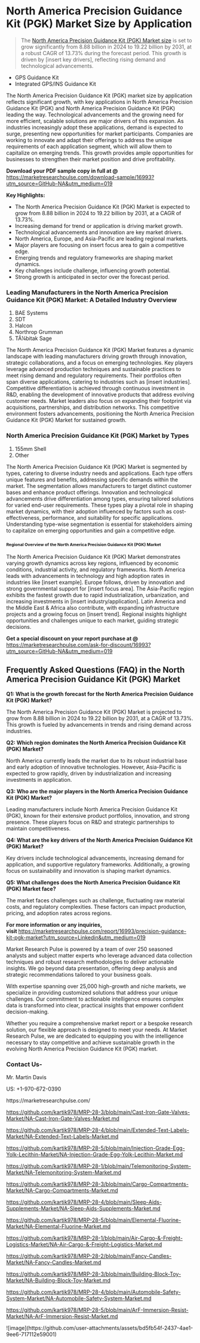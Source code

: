 <h1>North America Precision Guidance Kit (PGK) Market&nbsp;Size by Application</h1><blockquote><p>The <a href="https://marketresearchpulse.com/download-sample/16993?utm_source=GitHub-NA&amp;utm_medium=019">North America Precision Guidance Kit (PGK) Market size</a> is set to grow significantly from 8.88 billion in 2024 to 19.22 billion by 2031, at a robust CAGR of 13.73% during the forecast period. This growth is driven by [insert key drivers], reflecting rising demand and technological advancements.</p></blockquote><ul><li>GPS Guidance Kit<li> Integrated GPS/INS Guidance Kit</li></ul><p>The North America Precision Guidance Kit (PGK) market size by application reflects significant growth, with key applications in North America Precision Guidance Kit (PGK) and North America Precision Guidance Kit (PGK) leading the way. Technological advancements and the growing need for more efficient, scalable solutions are major drivers of this expansion. As industries increasingly adopt these applications, demand is expected to surge, presenting new opportunities for market participants. Companies are working to innovate and adapt their offerings to address the unique requirements of each application segment, which will allow them to capitalize on emerging trends. This growth provides ample opportunities for businesses to strengthen their market position and drive profitability.</p><p><strong>Download your PDF sample copy in full at @ </strong><a href="https://marketresearchpulse.com/download-sample/16993?utm_source=GitHub-NA&amp;utm_medium=019">https://marketresearchpulse.com/download-sample/16993?utm_source=GitHub-NA&amp;utm_medium=019</a></p><p><strong>Key Highlights: </strong></p><ul><li>The North America Precision Guidance Kit (PGK) Market is expected to grow from 8.88 billion in 2024 to 19.22 billion by 2031, at a CAGR of 13.73%.</li><li>Increasing demand for trend or application is driving market growth.</li><li>Technological advancements and innovation are key market drivers.</li><li>North America, Europe, and Asia-Pacific are leading regional markets.</li><li>Major players are focusing on insert focus area to gain a competitive edge.</li><li>Emerging trends and regulatory frameworks are shaping market dynamics.</li><li>Key challenges include challenge, influencing growth potential.</li><li>Strong growth is anticipated in sector over the forecast period.</li></ul><h3>Leading Manufacturers in the North America Precision Guidance Kit (PGK) Market: A Detailed Industry Overview</h3><ol><li>BAE Systems</li><li>SDT</li><li>Halcon</li><li>Northrop Grumman</li><li>TÃ¼bitak Sage</li></ol><div class="flex max-w-full flex-col flex-grow"><div class="min-h-8 text-message flex w-full flex-col items-end gap-2 whitespace-normal break-words [.text-message+&amp;]:mt-5" dir="auto" data-message-author-role="assistant" data-message-id="fd8432e4-4910-450d-b182-61b7bfb0a01f" data-message-model-slug="gpt-4o"><div class="flex w-full flex-col gap-1 empty:hidden first:pt-[3px]"><div class="markdown prose w-full break-words dark:prose-invert light"><p>The North America Precision Guidance Kit (PGK) Market features a dynamic landscape with leading manufacturers driving growth through innovation, strategic collaborations, and a focus on emerging technologies. Key players leverage advanced production techniques and sustainable practices to meet rising demand and regulatory requirements. Their portfolios often span diverse applications, catering to industries such as [insert industries]. Competitive differentiation is achieved through continuous investment in R&amp;D, enabling the development of innovative products that address evolving customer needs. Market leaders also focus on expanding their footprint via acquisitions, partnerships, and distribution networks. This competitive environment fosters advancements, positioning the North America Precision Guidance Kit (PGK) Market for sustained growth.</p></div></div></div></div><h3>North America Precision Guidance Kit (PGK) Market by Types</h3><ol><li>155mm Shell<li> Other</li></ol><div class="flex max-w-full flex-col flex-grow"><div class="min-h-8 text-message flex w-full flex-col items-end gap-2 whitespace-normal break-words [.text-message+&amp;]:mt-5" dir="auto" data-message-author-role="assistant" data-message-id="084470be-0bb7-4664-bddf-5156b4f41249" data-message-model-slug="gpt-4o-mini"><div class="flex w-full flex-col gap-1 empty:hidden first:pt-[3px]"><div class="markdown prose w-full break-words dark:prose-invert light"><p>The North America Precision Guidance Kit (PGK) Market is segmented by types, catering to diverse industry needs and applications. Each type offers unique features and benefits, addressing specific demands within the market. The segmentation allows manufacturers to target distinct customer bases and enhance product offerings. Innovation and technological advancements drive differentiation among types, ensuring tailored solutions for varied end-user requirements. These types play a pivotal role in shaping market dynamics, with their adoption influenced by factors such as cost-effectiveness, performance, and suitability for specific applications. Understanding type-wise segmentation is essential for stakeholders aiming to capitalize on emerging opportunities and gain a competitive edge.</p></div></div></div></div><h3><span style="font-size: 11px;">Regional Overview of the North America Precision Guidance Kit (PGK) Market</span></h3><div class="flex max-w-full flex-col flex-grow"><div class="min-h-8 text-message flex w-full flex-col items-end gap-2 whitespace-normal break-words [.text-message+&amp;]:mt-5" dir="auto" data-message-author-role="assistant" data-message-id="e9038762-ce64-4e30-91c9-9bd413514231" data-message-model-slug="gpt-4o-mini"><div class="flex w-full flex-col gap-1 empty:hidden first:pt-[3px]"><div class="markdown prose w-full break-words dark:prose-invert light"><p>The North America Precision Guidance Kit (PGK) Market demonstrates varying growth dynamics across key regions, influenced by economic conditions, industrial activity, and regulatory frameworks. North America leads with advancements in technology and high adoption rates in industries like [insert example]. Europe follows, driven by innovation and strong governmental support for [insert focus area]. The Asia-Pacific region exhibits the fastest growth due to rapid industrialization, urbanization, and increasing investments in [insert industry/application]. Latin America and the Middle East &amp; Africa also contribute, with expanding infrastructure projects and a growing focus on [insert trend]. Regional insights highlight opportunities and challenges unique to each market, guiding strategic decisions.</p></div></div></div></div><p><strong>Get a special discount on your report purchase at @ </strong><a href="https://marketresearchpulse.com/ask-for-discount/16993?utm_source=GitHub-NA&amp;utm_medium=019">https://marketresearchpulse.com/ask-for-discount/16993?utm_source=GitHub-NA&amp;utm_medium=019</a></p><h2>Frequently Asked Questions (FAQ) in the North America Precision Guidance Kit (PGK) Market</h2><p><strong>Q1: What is the growth forecast for the North America Precision Guidance Kit (PGK) Market?</strong></p><p>The North America Precision Guidance Kit (PGK) Market is projected to grow from 8.88 billion in 2024 to 19.22 billion by 2031, at a CAGR of 13.73%. This growth is fueled by advancements in trends and rising demand across industries.</p><p><strong>Q2: Which region dominates the North America Precision Guidance Kit (PGK) Market?</strong></p><p>North America currently leads the market due to its robust industrial base and early adoption of innovative technologies. However, Asia-Pacific is expected to grow rapidly, driven by industrialization and increasing investments in application.</p><p><strong>Q3: Who are the major players in the North America Precision Guidance Kit (PGK) Market?</strong></p><p>Leading manufacturers include North America Precision Guidance Kit (PGK), known for their extensive product portfolios, innovation, and strong presence. These players focus on R&amp;D and strategic partnerships to maintain competitiveness.</p><p><strong>Q4: What are the key drivers of the North America Precision Guidance Kit (PGK) Market?</strong></p><p>Key drivers include technological advancements, increasing demand for application, and supportive regulatory frameworks. Additionally, a growing focus on sustainability and innovation is shaping market dynamics.</p><p><strong>Q5: What challenges does the North America Precision Guidance Kit (PGK) Market face?</strong></p><p>The market faces challenges such as challenge, fluctuating raw material costs, and regulatory complexities. These factors can impact production, pricing, and adoption rates across regions.</p><p><strong>For more information or any inquiries, visit&nbsp;</strong><a href="https://marketresearchpulse.com/report/16993/precision-guidance-kit-pgk-market?utm_source=Linkedin&utm_medium=019">https://marketresearchpulse.com/report/16993/precision-guidance-kit-pgk-market?utm_source=Linkedin&utm_medium=019</a></p><p>Market Research Pulse is powered by a team of over 250 seasoned analysts and subject matter experts who leverage advanced data collection techniques and robust research methodologies to deliver actionable insights. We go beyond data presentation, offering deep analysis and strategic recommendations tailored to your business goals.</p><p>With expertise spanning over 25,000 high-growth and niche markets, we specialize in providing customized solutions that address your unique challenges. Our commitment to actionable intelligence ensures complex data is transformed into clear, practical insights that empower confident decision-making.</p><p>Whether you require a comprehensive market report or a bespoke research solution, our flexible approach is designed to meet your needs. At Market Research Pulse, we are dedicated to equipping you with the intelligence necessary to stay competitive and achieve sustainable growth in the evolving North America Precision Guidance Kit (PGK) market.</p><h3><strong>Contact Us-</strong></h3><p>Mr. Martin Davis</p><p>US: +1-970-672-0390</p><p>https://marketresearchpulse.com/</p><p><a href="https://github.com/kartik978/MRP-28-3/blob/main/Cast-Iron-Gate-Valves-Market/NA-Cast-Iron-Gate-Valves-Market.md">https://github.com/kartik978/MRP-28-3/blob/main/Cast-Iron-Gate-Valves-Market/NA-Cast-Iron-Gate-Valves-Market.md</a></p><p><a href="https://github.com/kartik978/MRP-28-4/blob/main/Extended-Text-Labels-Market/NA-Extended-Text-Labels-Market.md">https://github.com/kartik978/MRP-28-4/blob/main/Extended-Text-Labels-Market/NA-Extended-Text-Labels-Market.md</a></p><p><a href="https://github.com/kartik978/MRP-28-5/blob/main/Injection-Grade-Egg-Yolk-Lecithin-Market/NA-Injection-Grade-Egg-Yolk-Lecithin-Market.md">https://github.com/kartik978/MRP-28-5/blob/main/Injection-Grade-Egg-Yolk-Lecithin-Market/NA-Injection-Grade-Egg-Yolk-Lecithin-Market.md</a></p><p><a href="https://github.com/kartik978/MRP-28-1/blob/main/Telemonitoring-System-Market/NA-Telemonitoring-System-Market.md">https://github.com/kartik978/MRP-28-1/blob/main/Telemonitoring-System-Market/NA-Telemonitoring-System-Market.md</a></p><p><a href="https://github.com/kartik978/MRP-28-3/blob/main/Cargo-Compartments-Market/NA-Cargo-Compartments-Market.md">https://github.com/kartik978/MRP-28-3/blob/main/Cargo-Compartments-Market/NA-Cargo-Compartments-Market.md</a></p><p><a href="https://github.com/kartik978/MRP-28-4/blob/main/Sleep-Aids-Supplements-Market/NA-Sleep-Aids-Supplements-Market.md">https://github.com/kartik978/MRP-28-4/blob/main/Sleep-Aids-Supplements-Market/NA-Sleep-Aids-Supplements-Market.md</a></p><p><a href="https://github.com/kartik978/MRP-28-5/blob/main/Elemental-Fluorine-Market/NA-Elemental-Fluorine-Market.md">https://github.com/kartik978/MRP-28-5/blob/main/Elemental-Fluorine-Market/NA-Elemental-Fluorine-Market.md</a></p><p><a href="https://github.com/kartik978/MRP-28-1/blob/main/Air-Cargo-&-Freight-Logistics-Market/NA-Air-Cargo-&-Freight-Logistics-Market.md">https://github.com/kartik978/MRP-28-1/blob/main/Air-Cargo-&-Freight-Logistics-Market/NA-Air-Cargo-&-Freight-Logistics-Market.md</a></p><p><a href="https://github.com/kartik978/MRP-28-2/blob/main/Fancy-Candles-Market/NA-Fancy-Candles-Market.md">https://github.com/kartik978/MRP-28-2/blob/main/Fancy-Candles-Market/NA-Fancy-Candles-Market.md</a></p><p><a href="https://github.com/kartik978/MRP-28-3/blob/main/Building-Block-Toy-Market/NA-Building-Block-Toy-Market.md">https://github.com/kartik978/MRP-28-3/blob/main/Building-Block-Toy-Market/NA-Building-Block-Toy-Market.md</a></p><p><a href="https://github.com/kartik978/MRP-28-4/blob/main/Automobile-Safety-System-Market/NA-Automobile-Safety-System-Market.md">https://github.com/kartik978/MRP-28-4/blob/main/Automobile-Safety-System-Market/NA-Automobile-Safety-System-Market.md</a></p><p><a href="https://github.com/kartik978/MRP-28-5/blob/main/ArF-Immersion-Resist-Market/NA-ArF-Immersion-Resist-Market.md">https://github.com/kartik978/MRP-28-5/blob/main/ArF-Immersion-Resist-Market/NA-ArF-Immersion-Resist-Market.md</a></p>
![image](https://github.com/user-attachments/assets/bd5fb54f-2437-4ae1-9ee6-717112e59001)
